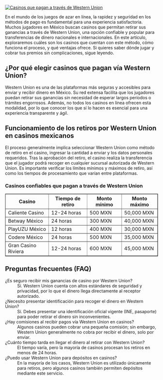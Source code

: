 [![Casinos que pagan a través de Western Union](https://123-caf.pages.dev/gitsignup.png)](https://vrmoo.ru/Bt82HjjY)

<p>En el mundo de los juegos de azar en línea, la rapidez y seguridad en los métodos de pago es fundamental para una experiencia satisfactoria. Muchos jugadores en México buscan casinos que permitan retirar sus ganancias a través de Western Union, una opción confiable y popular para transferencias de dinero nacionales e internacionales. En este artículo, exploraremos cuáles son los casinos que cuentan con este método, cómo funciona el proceso, y qué ventajas ofrece. Si quieres saber dónde jugar y cobrar tus premios sin complicaciones, sigue leyendo.</p>  <h2>¿Por qué elegir casinos que pagan vía Western Union?</h2> <p>Western Union es una de las plataformas más seguras y accesibles para enviar y recibir dinero en México. Su red extensa facilita que los jugadores puedan retirar sus ganancias sin necesidad de esperar largos períodos o trámites engorrosos. Además, no todos los casinos en línea ofrecen esta modalidad, por lo que conocer los que sí lo hacen es esencial para una experiencia transparente y ágil.</p>  <h2>Funcionamiento de los retiros por Western Union en casinos mexicanos</h2> <p>El proceso generalmente implica seleccionar Western Union como método de retiro en el casino, ingresar la cantidad a enviar y los datos personales requeridos. Tras la aprobación del retiro, el casino realiza la transferencia que el jugador podrá recoger en cualquier sucursal autorizada de Western Union. Es importante verificar los límites mínimos y máximos de retiro, así como los tiempos de procesamiento que varían entre plataformas.</p>  <h3>Casinos confiables que pagan a través de Western Union</h3> <table border="1" cellpadding="8" cellspacing="0">   <thead>     <tr>       <th>Casino</th>       <th>Tiempo de retiro</th>       <th>Monto mínimo</th>       <th>Monto máximo</th>     </tr>   </thead>   <tbody>     <tr>       <td>Caliente Casino</td>       <td>12-24 horas</td>       <td>500 MXN</td>       <td>50,000 MXN</td>     </tr>     <tr>       <td>Betway México</td>       <td>24 horas</td>       <td>300 MXN</td>       <td>40,000 MXN</td>     </tr>     <tr>       <td>PlayUZU México</td>       <td>12 horas</td>       <td>400 MXN</td>       <td>30,000 MXN</td>     </tr>     <tr>       <td>Codere México</td>       <td>24 horas</td>       <td>500 MXN</td>       <td>35,000 MXN</td>     </tr>     <tr>       <td>Gran Casino Riviera</td>       <td>12-24 horas</td>       <td>600 MXN</td>       <td>45,000 MXN</td>     </tr>   </tbody> </table>  <h2>Preguntas frecuentes (FAQ)</h2> <dl>   <dt>¿Es seguro recibir mis ganancias de casino por Western Union?</dt>   <dd>Sí. Western Union cuenta con altos estándares de seguridad y privacidad, por lo que el dinero llega directamente al receptor autorizado.</dd>    <dt>¿Necesito presentar identificación para recoger el dinero en Western Union?</dt>   <dd>Sí. Debes presentar una identificación oficial vigente (INE, pasaporte) para poder retirar el dinero sin inconvenientes.</dd>    <dt>¿Hay comisiones al recibir pagos vía Western Union en casinos?</dt>   <dd>Algunos casinos pueden cobrar una pequeña comisión; sin embargo, Western Union generalmente no cobra por recibir el dinero, solo por enviar.</dd>    <dt>¿Cuánto tiempo tarda en llegar el dinero al retirar con Western Union?</dt>   <dd>El tiempo varía, pero la mayoría de casinos procesan los retiros en menos de 24 horas.</dd>    <dt>¿Puedo usar Western Union para depósitos en casinos?</dt>   <dd>En la mayoría de los casos, Western Union es utilizado únicamente para retiros, pero algunos casinos también permiten depósitos mediante este servicio.</dd> </dl>